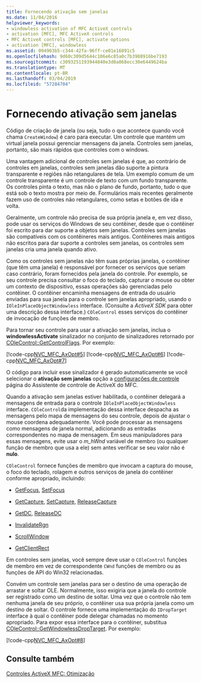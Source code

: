 ```yaml
---
title: Fornecendo ativação sem janelas
ms.date: 11/04/2016
helpviewer_keywords:
- windowless activation of MFC ActiveX controls
- activation [MFC], MFC ActiveX controls
- MFC ActiveX controls [MFC], activate options
- activation [MFC], windowless
ms.assetid: 094903b5-c344-42fa-96ff-ce01e16891c5
ms.openlocfilehash: 9d60c309d5644c106e6c85a0c7b3988916be7193
ms.sourcegitcommit: c3093251193944840e3d0a068ecc30e6449624ba
ms.translationtype: MT
ms.contentlocale: pt-BR
ms.lasthandoff: 03/04/2019
ms.locfileid: "57284704"
---
```

# <a name="providing-windowless-activation"></a>Fornecendo ativação sem janelas

Código de criação de janela (ou seja, tudo o que acontece quando você chama `CreateWindow`) é caro para executar. Um controle que mantém um virtual janela possui gerenciar mensagens da janela. Controles sem janelas, portanto, são mais rápidos que controles com o windows.

Uma vantagem adicional de controles sem janelas é que, ao contrário de controles em janelas, controles sem janelas dão suporte a pintura transparente e regiões não retangulares de tela. Um exemplo comum de um controle transparente é um controle de texto com um fundo transparente. Os controles pinta o texto, mas não o plano de fundo, portanto, tudo o que está sob o texto mostra por meio de. Formulários mais recentes geralmente fazem uso de controles não retangulares, como setas e botões de ida e volta.

Geralmente, um controle não precisa de sua própria janela e, em vez disso, pode usar os serviços do Windows de seu contêiner, desde que o contêiner foi escrito para dar suporte a objetos sem janelas. Controles sem janelas são compatíveis com os contêineres mais antigos. Contêineres mais antigos não escritos para dar suporte a controles sem janelas, os controles sem janelas cria uma janela quando ativo.

Como os controles sem janelas não têm suas próprias janelas, o contêiner (que têm uma janela) é responsável por fornecer os serviços que seriam caso contrário, foram fornecidos pela janela do controle. Por exemplo, se seu controle precisa consultar o foco do teclado, capturar o mouse ou obter um contexto de dispositivo, essas operações são gerenciadas pelo contêiner. O contêiner encaminha mensagens de entrada do usuário enviadas para sua janela para o controle sem janelas apropriado, usando o `IOleInPlaceObjectWindowless` interface. (Consulte a *ActiveX SDK* para obter uma descrição dessa interface.) `COleControl` esses serviços do contêiner de invocação de funções de membro.

Para tornar seu controle para usar a ativação sem janelas, inclua o **windowlessActivate** sinalizador no conjunto de sinalizadores retornado por [COleControl::GetControlFlags](../mfc/reference/colecontrol-class.md#getcontrolflags). Por exemplo:

[!code-cpp[NVC_MFC_AxOpt#5](../mfc/codesnippet/cpp/providing-windowless-activation_1.cpp)]
[!code-cpp[NVC_MFC_AxOpt#6](../mfc/codesnippet/cpp/providing-windowless-activation_2.cpp)]
[!code-cpp[NVC_MFC_AxOpt#7](../mfc/codesnippet/cpp/providing-windowless-activation_3.cpp)]

O código para incluir esse sinalizador é gerado automaticamente se você selecionar o **ativação sem janelas** opção a [configurações de controle](../mfc/reference/control-settings-mfc-activex-control-wizard.md) página do Assistente de controle de ActiveX do MFC.

Quando a ativação sem janelas estiver habilitada, o contêiner delegará a mensagens de entrada para o controle `IOleInPlaceObjectWindowless` interface. `COleControl`da implementação dessa interface despacha as mensagens pelo mapa de mensagens do seu controle, depois de ajustar o mouse coordena adequadamente. Você pode processar as mensagens como mensagens de janela normal, adicionando as entradas correspondentes no mapa de mensagem. Em seus manipuladores para essas mensagens, evite usar o *m_hWnd* variável de membro (ou qualquer função de membro que usa a ele) sem antes verificar se seu valor não é **nulo**.

`COleControl` fornece funções de membro que invocam a captura do mouse, o foco do teclado, rolagem e outros serviços de janela do contêiner conforme apropriado, incluindo:

- [GetFocus](../mfc/reference/colecontrol-class.md#getfocus), [SetFocus](../mfc/reference/colecontrol-class.md#setfocus)

- [GetCapture](../mfc/reference/colecontrol-class.md#getcapture), [SetCapture](../mfc/reference/colecontrol-class.md#setcapture), [ReleaseCapture](../mfc/reference/colecontrol-class.md#releasecapture)

- [GetDC](../mfc/reference/colecontrol-class.md#getdc), [ReleaseDC](../mfc/reference/colecontrol-class.md#releasedc)

- [InvalidateRgn](../mfc/reference/colecontrol-class.md#invalidatergn)

- [ScrollWindow](../mfc/reference/colecontrol-class.md#scrollwindow)

- [GetClientRect](../mfc/reference/colecontrol-class.md#getclientrect)

Em controles sem janelas, você sempre deve usar o `COleControl` funções de membro em vez de correspondente `CWnd` funções de membro ou as funções de API do Win32 relacionadas.

Convém um controle sem janelas para ser o destino de uma operação de arrastar e soltar OLE. Normalmente, isso exigiria que a janela do controle ser registrado como um destino de soltar. Uma vez que o controle não tem nenhuma janela de seu próprio, o contêiner usa sua própria janela como um destino de soltar. O controle fornece uma implementação do `IDropTarget` interface à qual o contêiner pode delegar chamadas no momento apropriado. Para expor essa interface para o contêiner, substitua [COleControl::GetWindowlessDropTarget](../mfc/reference/colecontrol-class.md#getwindowlessdroptarget). Por exemplo:

[!code-cpp[NVC_MFC_AxOpt#8](../mfc/codesnippet/cpp/providing-windowless-activation_4.cpp)]

## <a name="see-also"></a>Consulte também

[Controles ActiveX MFC: Otimização](../mfc/mfc-activex-controls-optimization.md)
